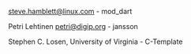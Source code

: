 steve.hamblett@linux.com - mod_dart

Petri Lehtinen <petri@digip.org> - jansson

Stephen C. Losen, University of Virginia - C-Template

